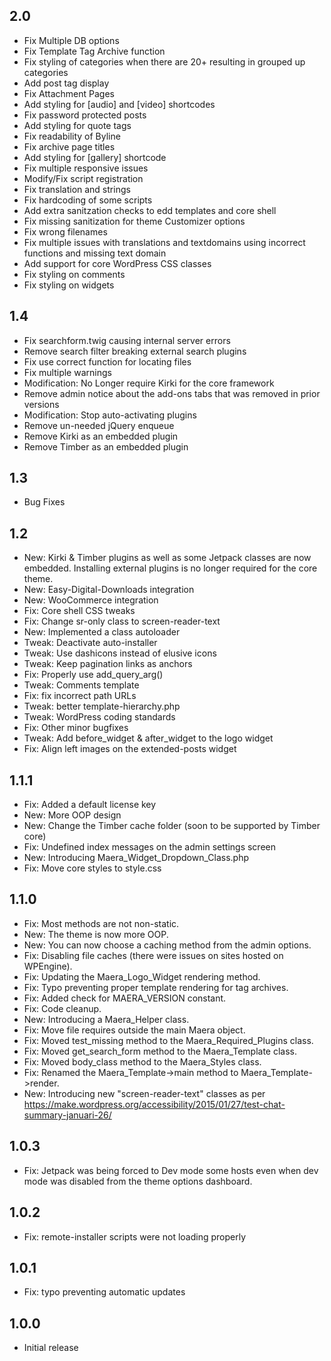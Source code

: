 ## 2.0

* Fix Multiple DB options
* Fix Template Tag Archive function
* Fix styling of categories when there are 20+ resulting in grouped up categories
* Add post tag display
* Fix Attachment Pages
* Add styling for [audio] and [video] shortcodes
* Fix password protected posts
* Add styling for quote tags
* Fix readability of Byline
* Fix archive page titles
* Add styling for [gallery] shortcode
* Fix multiple responsive issues
* Modify/Fix script registration
* Fix translation and strings
* Fix hardcoding of some scripts
* Add extra sanitzation checks to edd templates and core shell
* Fix missing sanitization for theme Customizer options
* Fix wrong filenames
* Fix multiple issues with translations and textdomains using incorrect functions and missing text domain
* Add support for core WordPress CSS classes
* Fix styling on comments
* Fix styling on widgets


## 1.4

* Fix searchform.twig causing internal server errors
* Remove search filter breaking external search plugins
* Fix use correct function for locating files
* Fix multiple warnings
* Modification: No Longer require Kirki for the core framework
* Remove admin notice about the add-ons tabs that was removed in prior versions
* Modification: Stop auto-activating plugins
* Remove un-needed jQuery enqueue
* Remove Kirki as an embedded plugin
* Remove Timber as an embedded plugin

## 1.3

* Bug Fixes

## 1.2

* New: Kirki & Timber plugins as well as some Jetpack classes are now embedded. Installing external plugins is no longer required for the core theme.
* New: Easy-Digital-Downloads integration
* New: WooCommerce integration
* Fix: Core shell CSS tweaks
* Fix: Change sr-only class to screen-reader-text
* New: Implemented a class autoloader
* Tweak: Deactivate auto-installer
* Tweak: Use dashicons instead of elusive icons
* Tweak: Keep pagination links as anchors
* Fix: Properly use add_query_arg()
* Tweak: Comments template
* Fix: fix incorrect path URLs
* Tweak: better template-hierarchy.php
* Tweak: WordPress coding standards
* Fix: Other minor bugfixes
* Tweak: Add before_widget & after_widget to the logo widget
* Fix: Align left images on the extended-posts widget

## 1.1.1

* Fix: Added a default license key
* New: More OOP design
* New: Change the Timber cache folder (soon to be supported by Timber core)
* Fix: Undefined index messages on the admin settings screen
* New: Introducing Maera_Widget_Dropdown_Class.php
* Fix: Move core styles to style.css

## 1.1.0

* Fix: Most methods are not non-static.
* New: The theme is now more OOP.
* New: You can now choose a caching method from the admin options.
* Fix: Disabling file caches (there were issues on sites hosted on WPEngine).
* Fix: Updating the Maera_Logo_Widget rendering method.
* Fix: Typo preventing proper template rendering for tag archives.
* Fix: Added check for MAERA_VERSION constant.
* Fix: Code cleanup.
* New: Introducing a Maera_Helper class.
* Fix: Move file requires outside the main Maera object.
* Fix: Moved test_missing method to the Maera_Required_Plugins class.
* Fix: Moved get_search_form method to the Maera_Template class.
* Fix: Moved body_class method to the Maera_Styles class.
* Fix: Renamed the Maera_Template->main method to Maera_Template->render.
* New: Introducing new "screen-reader-text" classes as per https://make.wordpress.org/accessibility/2015/01/27/test-chat-summary-januari-26/

## 1.0.3

* Fix: Jetpack was being forced to Dev mode some hosts even when dev mode was disabled from the theme options dashboard.

## 1.0.2

* Fix: remote-installer scripts were not loading properly

## 1.0.1

* Fix: typo preventing automatic updates

## 1.0.0

* Initial release

